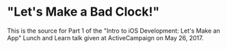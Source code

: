 # "Let's Make a Bad Clock!"

This is the source for Part 1 of the "Intro to iOS Development: Let's Make an App" Lunch and Learn talk given at ActiveCampaign on May 26, 2017.
